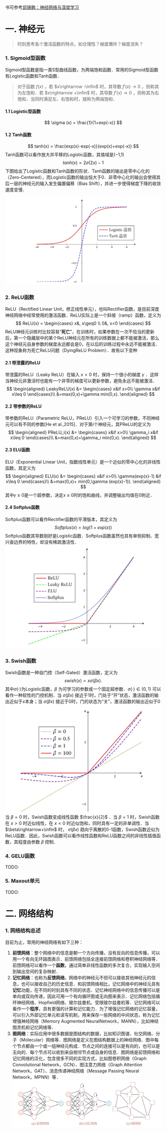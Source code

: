 书可参考[邱锡鹏：神经网络与深度学习](https://nndl.github.io/nndl-book.pdf)

# 一. 神经元
>时刻思考各个激活函数的特点，如合理性？梯度爆炸？梯度消失？
### 1. Sigmoid型函数
Sigmoid型函数是指一类S型曲线函数，为两端饱和函数．常用的Sigmoid型函数有Logistic函数和Tanh函数．  
>对于函数 $f(x)$ ，若 $x\rightarrow -\infin$ 时，其导数 $f'(x)\rightarrow 0$ ，则称其为左饱和．若 $x\rightarrow +\infin$ 时，其导数 $f'(x)\rightarrow 0$ ，则称其为右饱和．当同时满足左、右饱和时，就称为两端饱和．  
#### 1.1 Logistic型函数  
$$
\sigma (x) = \frac{1}{1+exp(-x)}
$$
#### 1.2 Tanh函数  
$$
tanh(x) = \frac{exp(x)-exp(-x)}{exp(x)+exp(-x)}
$$
Tanh函数可以看作放大并平移的Logistic函数，其值域是(−1,1)  
$$
tanh(x) = 2\sigma(2x) -1
$$
下图给出了Logistic函数和Tanh函数的形状．Tanh函数的输出是零中心化的（Zero-Centered），而Logistic函数的输出恒大于0．非零中心化的输出会使得其后一层的神经元的输入发生偏置偏移（Bias Shift），并进一步使得梯度下降的收敛速度变慢．  

![](img/1.jpg)  

### 2. ReLU函数  
ReLU（Rectified Linear Unit，修正线性单元），也叫Rectifier函数，是目前深度神经网络中经常使用的激活函数．ReLU实际上是一个斜坡（ramp）函数，定义为
$$
ReLU(x) = 
    \begin{cases}
        x&, x\geq0 \\
        0&, x<0
    \end{cases}
$$
ReLU神经元训练时比较容易“**死亡**”，在训练时，如果参数在一次不恰当的更新后，第一个隐藏层中的某个ReLU神经元在所有的训练数据上都不能被激活，那么这个神经元自身参数的梯度永远都会是0，在以后的训练过程中永远不能被激活．这种现象称为死亡ReLU问题（DyingReLU Problem）．故有以下变种  
#### 2.1 带泄露的ReLU  
带泄露的ReLU（Leaky ReLU）在输入 $x<0$ 时，保持一个很小的梯度 $\gamma$ ．这样当神经元非激活时也能有一个非零的梯度可以更新参数，避免永远不能被激活．
$$
\begin{aligned}
LeakyReLU(x) &= 
    \begin{cases}
        x&if x>0\\
        \gamma x&if x\leq 0
    \end{cases}\\
&=max(0,x)+\gamma min(0,x).
\end{aligned}
$$
#### 2.2 带参数的ReLU
带参数的ReLU（Parametric ReLU，PReLU）引入一个可学习的参数，不同神经元可以有不同的参数[He et al.,2015]．对于第𝑖个神经元，其PReLU的定义为
$$
\begin{aligned}
PReLU_i(x) &= 
    \begin{cases}
        x&if x>0\\
        \gamma_i x&if x\leq 0
    \end{cases}\\
&=max(0,x)+\gamma_i min(0,x).
\end{aligned}
$$
#### 2.3 ELU函数
ELU（Exponential Linear Unit，指数线性单元）是一个近似的零中心化的非线性函数，其定义为
$$
\begin{aligned}
ELU(x) &= 
    \begin{cases}
        x&if x>0\\
        \gamma(exp(x)-1) &if x\leq 0
    \end{cases}\\
&=max(0,x)+ min(0,\gamma (exp(x)-1)).
\end{aligned}
$$
其中𝛾 ≥ 0是一个超参数，决定𝑥 ≤ 0时的饱和曲线，并调整输出均值在0附近．
#### 2.4 Softplus函数  
Softplus函数可以看作Rectifier函数的平滑版本，其定义为
$$
Softplus(x) = log(1+exp(x))
$$
Softplus函数其导数刚好是Logistic函数．Softplus函数虽然也具有单侧抑制、宽兴奋边界的特性，却没有稀疏激活性．
![](img/2.jpg)  

### 3. Swish函数
Swish函数是一种自门控（Self-Gated）激活函数，定义为
$$
swish(x) = x\sigma(\beta x).
$$
其中$\sigma(\cdot)$为Logistic函数，$\beta$ 为可学习的参数或一个固定超参数．$\sigma(\cdot)\in(0,1)$ 可以看作一种软性的门控机制．当 $\sigma(\beta x)$ 接近于1时，门处于“开”状态，激活函数的输出近似于𝑥本身；当 $\sigma(\beta x)$ 接近于0时，门的状态为“关”，激活函数的输出近似于0
![](img/3.jpg)  
当 $\beta=0$ 时，Swish函数变成线性函数 $\frac{x}{2}$ ．当 $\beta=1$ 时，Swish函数在 $x>0$ 时近似线性，在 $x<0$ 时近似饱和，同时具有一定的非单调性．当 $\beta\rightarrow+\infin$ 时， $\sigma(\beta x)$ 趋向于离散的0-1函数，Swish函数近似为ReLU函数．因此，Swish函数可以看作线性函数和ReLU函数之间的非线性插值函数，其程度由参数 $\beta$ 控制．  
### 4. GELU函数
TODO:
### 5. Maxout单元  
TODO:
# 二. 网络结构
### 1. 网络结构总述
目前为止，常用的神经网络有如下三种：
1. **前馈网络**：整个网络中的信息是朝一个方向传播，没有反向的信息传播，可以用一个有向无环路图表示．前馈网络包括全连接前馈网络和卷积神经网络等．前馈网络可以看作一个**函数**，通过简单非线性函数的多次复合，实现输入空间到输出空间的复杂映射．
2. **记忆网络**：也称为**反馈网络**，网络中的神经元不但可以接收其他神经元的信息，也可以接收自己的历史信息．和前馈网络相比，记忆网络中的神经元具有**记忆**功能，在不同的时刻具有不同的状态．记忆神经网络中的信息传播可以是单向或双向传递，因此可用一个有向循环图或无向图来表示．记忆网络包括循环神经网络、Hopfield网络、玻尔兹曼机、受限玻尔兹曼机等．记忆网络可以看作一个**程序**，具有更强的计算和记忆能力．为了增强记忆网络的记忆容量，可以引入外部记忆单元和读写机制，用来保存一些网络的中间状态，称为记忆增强神经网络（Memory Augmented NeuralNetwork，MANN），比如神经图灵机和记忆网络等．  
3. **图网络**：实际应用中很多数据是图结构的数据，比如知识图谱、社交网络、分子（Molecular）网络等．图网络是定义在图结构数据上的神经网络．图中每个节点都由一个或一组神经元构成．节点之间的连接可以是有向的，也可以是无向的．每个节点可以收到来自相邻节点或自身的信息．图网络是前馈网络和记忆网络的泛化，包含很多不同的实现方式，比如图卷积网络（Graph Convolutional Network，GCN）、图注意力网络（Graph Attention Network，GAT）、消息传递神经网络（Message Passing Neural Network，MPNN）等．  
![](img/4.jpg)  